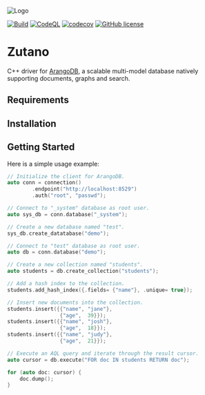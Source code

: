 ![Logo](https://www.arangodb.com/wp-content/uploads/2022/06/ArangoDB-dark-logo-2022.png)

[![Build](https://github.com/ArangoDB-Community/python-arango/actions/workflows/build.yaml/badge.svg)](https://github.com/ArangoDB-Community/python-arango/actions/workflows/build.yaml)
[![CodeQL](https://github.com/ArangoDB-Community/python-arango/actions/workflows/codeql.yaml/badge.svg)](https://github.com/ArangoDB-Community/python-arango/actions/workflows/codeql.yaml)
[![codecov](https://codecov.io/gh/ArangoDB-Community/python-arango/branch/main/graph/badge.svg?token=M8zrjrzsUY)](https://codecov.io/gh/ArangoDB-Community/python-arango)
[![GitHub license](https://img.shields.io/github/license/ArangoDB-Community/python-arango?color=brightgreen)](https://github.com/ArangoDB-Community/python-arango/blob/main/LICENSE)

# Zutano

C++ driver for [ArangoDB](https://www.arangodb.com), a scalable multi-model
database natively supporting documents, graphs and search.

## Requirements

## Installation

## Getting Started

Here is a simple usage example:

```cpp
// Initialize the client for ArangoDB.
auto conn = connection()
        .endpoint("http://localhost:8529")
        .auth("root", "passwd");

// Connect to "_system" database as root user.
auto sys_db = conn.database("_system");

// Create a new database named "test".
sys_db.create_datatabase("demo");

// Connect to "test" database as root user.
auto db = conn.database("demo");

// Create a new collection named "students".
auto students = db.create_collection("students");

// Add a hash index to the collection.
students.add_hash_index({.fields= {"name"}, .unique= true});

// Insert new documents into the collection.
students.insert({{"name", "jane"},
                 {"age",  39}});
students.insert({{"name", "josh"},
                 {"age",  18}});
students.insert({{"name", "judy"},
                 {"age",  21}});

// Execute an AQL query and iterate through the result cursor.
auto cursor = db.execute("FOR doc IN students RETURN doc");

for (auto doc: cursor) {
    doc.dump();
}
```

